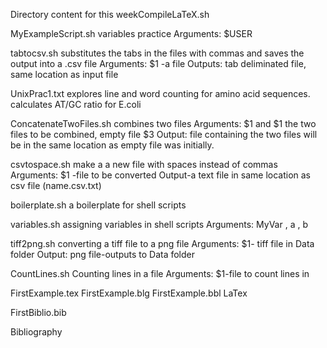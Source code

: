 Directory content for this weekCompileLaTeX.sh

MyExampleScript.sh
variables practice
Arguments: $USER

tabtocsv.sh
substitutes the tabs in the files with commas and saves the output into a .csv file
Arguments: $1 -a file
Outputs: tab deliminated file, same location as input file

UnixPrac1.txt
explores line and word counting for amino acid sequences. calculates AT/GC ratio for E.coli

ConcatenateTwoFiles.sh
combines two files
Arguments: $1 and $1 the two files to be combined, empty file $3
Output: file containing the two files will be in the same location as empty file was initially.

csvtospace.sh
make a a new file with spaces instead of commas
Arguments: $1 -file to be converted 
Output-a text file in same location as csv file (name.csv.txt)


boilerplate.sh
a boilerplate for shell scripts

variables.sh
assigning variables in shell scripts
Arguments: MyVar , a , b

tiff2png.sh
converting a tiff file to a png file
Arguments: $1- tiff file in Data folder
Output: png file-outputs to Data folder

CountLines.sh
Counting lines in a file
Arguments: $1-file to count lines in

FirstExample.tex
FirstExample.blg
FirstExample.bbl
LaTex

FirstBiblio.bib

Bibliography



